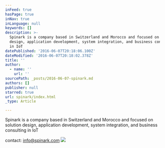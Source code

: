```yaml
---
inFeed: true
hasPage: true
inNav: true
inLanguage: null
keywords: []
description: >-
  Spinark is a company based in Switzerland and Morocco and focused on solution
  design, application development, system integration, and business consulting
  in IoT
datePublished: '2016-06-07T20:18:06.100Z'
dateModified: '2016-06-07T20:18:02.378Z'
title: ''
author:
  - name: ''
    url: ''
sourcePath: _posts/2016-06-07-spinark.md
authors: []
publisher: null
starred: true
url: spinark/index.html
_type: Article

---
```

Spinark is a company based in Switzerland and Morocco and focused on solution design, application development, system integration, and business consulting in IoT

contact: info@spinark.com
![](https://the-grid-user-content.s3-us-west-2.amazonaws.com/c2ffdd40-69b2-460a-a7c5-9b207a390b52.jpg)